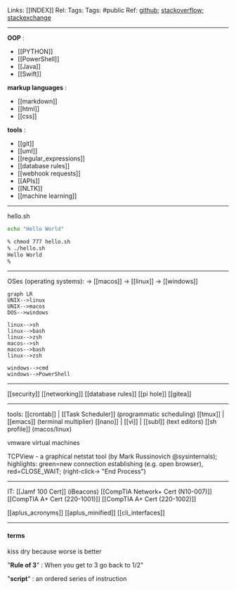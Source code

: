 Links: [[INDEX]]
Rel: 
Tags: Tags: #public 
Ref: [github](https://github.com/); [stackoverflow](https://stackoverflow.com/); [stackexchange](https://stackexchange.com/)

--- 
**OOP** : 
- [[PYTHON]]
- [[PowerShell]]
- [[Java]]
- [[Swift]]

**markup languages** :
- [[markdown]]
- [[html]]
- [[css]]

**tools** :
- [[git]]
- [[uml]]
- [[regular_expressions]]
- [[database rules]]
- [[webhook requests]]
- [[APIs]]
- [[NLTK]]
- [[machine learning]]


--- 


hello.sh

```sh
echo "Hello World"
```
```sh
% chmod 777 hello.sh
% ./hello.sh
Hello World
% 
```
--- 

OSes (operating systems):
-> [[macos]]
-> [[linux]]
-> [[windows]]

```mermaid
graph LR
UNIX-->linux
UNIX-->macos
DOS-->windows

linux-->sh
linux-->bash
linux-->zsh
macos-->sh
macos-->bash
linux-->zsh

windows-->cmd
windows-->PowerShell

```

--- 
[[security]]
[[networking]]
[[database rules]]
[[pi hole]]
[[gitea]]


--- 
tools:
[[crontab]] | [[Task Scheduler]] (programmatic scheduling)
[[tmux]] | [[emacs]] (terminal multiplier)
[[nano]] | [[vi]] | [[subl]] (text editors)
[[sh profile]] (macos/linux)

vmware virtual machines 

TCPView - a graphical netstat tool (by Mark Russinovich @sysinternals); highlights: green=new connection establishing (e.g. open browser), red=CLOSE_WAIT; (right-click-> "End Process")

--- 
IT:
[[Jamf 100 Cert]] (iBeacons)
[[CompTIA Network+ Cert (N10-007)]]
[[CompTIA A+ Cert (220-1001)]]
[[CompTIA A+ Cert (220-1002)]]

[[aplus_acronyms]]
[[aplus_minified]]
[[cli_interfaces]]


--- 
#### terms

kiss dry because worse is better

"**Rule of 3**" : When you get to 3 go back to 1/2"

"**script**" : an ordered series of instruction

